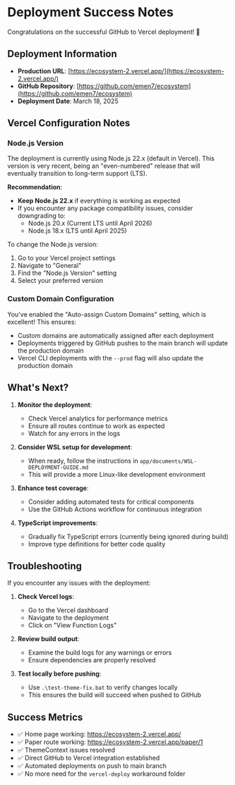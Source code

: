 # Deployment Success Notes

Congratulations on the successful GitHub to Vercel deployment! 🎉

## Deployment Information

- **Production URL**: [https://ecosystem-2.vercel.app/](https://ecosystem-2.vercel.app/)
- **GitHub Repository**: [https://github.com/emen7/ecosystem](https://github.com/emen7/ecosystem)
- **Deployment Date**: March 18, 2025

## Vercel Configuration Notes

### Node.js Version

The deployment is currently using Node.js 22.x (default in Vercel). This version is very recent, being an "even-numbered" release that will eventually transition to long-term support (LTS).

**Recommendation**:

- **Keep Node.js 22.x** if everything is working as expected
- If you encounter any package compatibility issues, consider downgrading to:
  - Node.js 20.x (Current LTS until April 2026)
  - Node.js 18.x (LTS until April 2025)

To change the Node.js version:

1. Go to your Vercel project settings
2. Navigate to "General"
3. Find the "Node.js Version" setting
4. Select your preferred version

### Custom Domain Configuration

You've enabled the "Auto-assign Custom Domains" setting, which is excellent! This ensures:

- Custom domains are automatically assigned after each deployment
- Deployments triggered by GitHub pushes to the main branch will update the production domain
- Vercel CLI deployments with the `--prod` flag will also update the production domain

## What's Next?

1. **Monitor the deployment**:

   - Check Vercel analytics for performance metrics
   - Ensure all routes continue to work as expected
   - Watch for any errors in the logs

2. **Consider WSL setup for development**:

   - When ready, follow the instructions in `app/documents/WSL-DEPLOYMENT-GUIDE.md`
   - This will provide a more Linux-like development environment

3. **Enhance test coverage**:

   - Consider adding automated tests for critical components
   - Use the GitHub Actions workflow for continuous integration

4. **TypeScript improvements**:
   - Gradually fix TypeScript errors (currently being ignored during build)
   - Improve type definitions for better code quality

## Troubleshooting

If you encounter any issues with the deployment:

1. **Check Vercel logs**:

   - Go to the Vercel dashboard
   - Navigate to the deployment
   - Click on "View Function Logs"

2. **Review build output**:

   - Examine the build logs for any warnings or errors
   - Ensure dependencies are properly resolved

3. **Test locally before pushing**:
   - Use `.\test-theme-fix.bat` to verify changes locally
   - This ensures the build will succeed when pushed to GitHub

## Success Metrics

- ✅ Home page working: https://ecosystem-2.vercel.app/
- ✅ Paper route working: https://ecosystem-2.vercel.app/paper/1
- ✅ ThemeContext issues resolved
- ✅ Direct GitHub to Vercel integration established
- ✅ Automated deployments on push to main branch
- ✅ No more need for the `vercel-deploy` workaround folder
